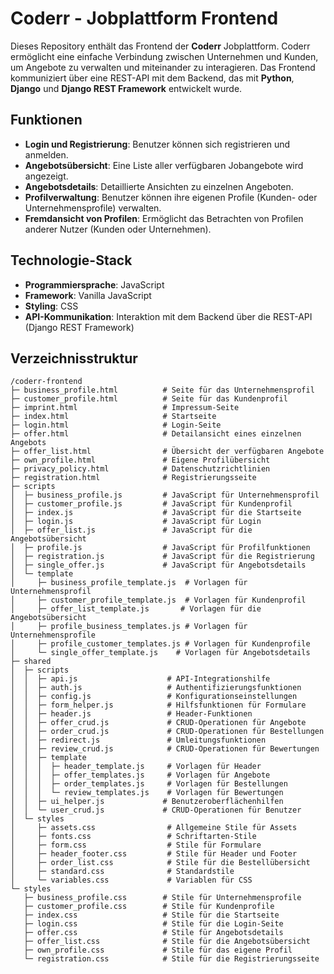 # Coderr - Jobplattform Frontend

Dieses Repository enthält das Frontend der **Coderr** Jobplattform. Coderr ermöglicht eine einfache Verbindung zwischen Unternehmen und Kunden, um Angebote zu verwalten und miteinander zu interagieren. Das Frontend kommuniziert über eine REST-API mit dem Backend, das mit **Python**, **Django** und **Django REST Framework** entwickelt wurde.

## Funktionen

- **Login und Registrierung**: Benutzer können sich registrieren und anmelden.
- **Angebotsübersicht**: Eine Liste aller verfügbaren Jobangebote wird angezeigt.
- **Angebotsdetails**: Detaillierte Ansichten zu einzelnen Angeboten.
- **Profilverwaltung**: Benutzer können ihre eigenen Profile (Kunden- oder Unternehmensprofile) verwalten.
- **Fremdansicht von Profilen**: Ermöglicht das Betrachten von Profilen anderer Nutzer (Kunden oder Unternehmen).

## Technologie-Stack

- **Programmiersprache**: JavaScript
- **Framework**: Vanilla JavaScript
- **Styling**: CSS
- **API-Kommunikation**: Interaktion mit dem Backend über die REST-API (Django REST Framework)

## Verzeichnisstruktur

```plaintext
/coderr-frontend
├─ business_profile.html          # Seite für das Unternehmensprofil
├─ customer_profile.html          # Seite für das Kundenprofil
├─ imprint.html                   # Impressum-Seite
├─ index.html                     # Startseite
├─ login.html                     # Login-Seite
├─ offer.html                     # Detailansicht eines einzelnen Angebots
├─ offer_list.html                # Übersicht der verfügbaren Angebote
├─ own_profile.html               # Eigene Profilübersicht
├─ privacy_policy.html            # Datenschutzrichtlinien
├─ registration.html              # Registrierungsseite
├─ scripts
│  ├─ business_profile.js         # JavaScript für Unternehmensprofil
│  ├─ customer_profile.js         # JavaScript für Kundenprofil
│  ├─ index.js                    # JavaScript für die Startseite
│  ├─ login.js                    # JavaScript für Login
│  ├─ offer_list.js               # JavaScript für die Angebotsübersicht
│  ├─ profile.js                  # JavaScript für Profilfunktionen
│  ├─ registration.js             # JavaScript für die Registrierung
│  ├─ single_offer.js             # JavaScript für Angebotsdetails
│  └─ template
│     ├─ business_profile_template.js  # Vorlagen für Unternehmensprofil
│     ├─ customer_profile_template.js  # Vorlagen für Kundenprofil
│     ├─ offer_list_template.js       # Vorlagen für die Angebotsübersicht
│     ├─ profile_business_templates.js # Vorlagen für Unternehmensprofile
│     ├─ profile_customer_templates.js # Vorlagen für Kundenprofile
│     └─ single_offer_template.js    # Vorlagen für Angebotsdetails
├─ shared
│  ├─ scripts
│  │  ├─ api.js                    # API-Integrationshilfe
│  │  ├─ auth.js                   # Authentifizierungsfunktionen
│  │  ├─ config.js                 # Konfigurationseinstellungen
│  │  ├─ form_helper.js            # Hilfsfunktionen für Formulare
│  │  ├─ header.js                 # Header-Funktionen
│  │  ├─ offer_crud.js             # CRUD-Operationen für Angebote
│  │  ├─ order_crud.js             # CRUD-Operationen für Bestellungen
│  │  ├─ redirect.js               # Umleitungsfunktionen
│  │  ├─ review_crud.js            # CRUD-Operationen für Bewertungen
│  │  ├─ template
│  │  │  ├─ header_template.js     # Vorlagen für Header
│  │  │  ├─ offer_templates.js     # Vorlagen für Angebote
│  │  │  ├─ order_templates.js     # Vorlagen für Bestellungen
│  │  │  └─ review_templates.js    # Vorlagen für Bewertungen
│  │  ├─ ui_helper.js             # Benutzeroberflächenhilfen
│  │  └─ user_crud.js             # CRUD-Operationen für Benutzer
│  └─ styles
│     ├─ assets.css                # Allgemeine Stile für Assets
│     ├─ fonts.css                 # Schriftarten-Stile
│     ├─ form.css                  # Stile für Formulare
│     ├─ header_footer.css         # Stile für Header und Footer
│     ├─ order_list.css            # Stile für die Bestellübersicht
│     ├─ standard.css              # Standardstile
│     └─ variables.css             # Variablen für CSS
└─ styles
   ├─ business_profile.css        # Stile für Unternehmensprofile
   ├─ customer_profile.css        # Stile für Kundenprofile
   ├─ index.css                   # Stile für die Startseite
   ├─ login.css                   # Stile für die Login-Seite
   ├─ offer.css                   # Stile für Angebotsdetails
   ├─ offer_list.css              # Stile für die Angebotsübersicht
   ├─ own_profile.css             # Stile für das eigene Profil
   └─ registration.css            # Stile für die Registrierungsseite
